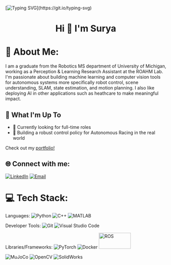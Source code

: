 [![Typing SVG](https://readme-typing-svg.herokuapp.com?font=Courier+new&color=%23808080&size=40&width=800&duration=6969&lines=Welcome+to+my+profile!)](https://git.io/typing-svg)

<h1 align="center">Hi 👋 I'm Surya</h1>

# 💫 About Me:
I am a graduate from the Robotics MS department of University of Michigan, working as a Perception & Learning Research Assistant at the ROAHM Lab. I'm passionate about building machine learning and computer vision tools for autonomous systems more specifically robot control, scene understanding, SLAM, state estimation, and motion planning. I also like deploying AI in other applications such as heathcare to make meaningful impact.

## 🚀 What I'm Up To

- 🤔 Currently looking for full-time roles
- 🤖 Building a robust control policy for Autonomous Racing in the real world

Check out my [portfolio!](https://spsingh37.github.io/)

## 🌐 Connect with me:
[![LinkedIn](https://img.shields.io/badge/LinkedIn-%230077B5.svg?logo=linkedin&logoColor=white)](https://www.linkedin.com/in/spsingh37/)
[![Email](https://img.shields.io/badge/Email-suryasin@umich.edu-blue?style=flat-square&logo=gmail)](mailto:suryasin@umich.edu)

# 💻 Tech Stack:
Languages: 
![Python](https://img.shields.io/badge/python-%233776AB.svg?style=for-the-badge&logo=python&logoColor=white) 
![C++](https://img.shields.io/badge/-C++-333333?style=flat&logo=C%2B%2B&logoColor=00599C) 
![MATLAB](https://img.shields.io/badge/matlab-%230079B1.svg?style=for-the-badge&logo=mathworks&logoColor=white)

Developer Tools: 
![Git](https://img.shields.io/badge/git-%23F05033.svg?style=for-the-badge&logo=git&logoColor=white)
![Visual Studio Code](https://img.shields.io/badge/-Visual%20Studio%20Code-333333?style=flat&logo=visual-studio-code&logoColor=007ACC)

Libraries/Frameworks: 
![PyTorch](https://img.shields.io/badge/pytorch-%23EE4C2C.svg?style=for-the-badge&logo=pytorch&logoColor=white) 
![Docker](https://img.shields.io/badge/docker-%230db7ed.svg?style=for-the-badge&logo=docker&logoColor=white) 
<img src="https://example.com/ros-logo.png" alt="ROS" width="100" height="50">
<!--![ROS](https://github.com/spsingh37/spsingh37/blob/main/ros-logo.png)-->
<!--![ROS](https://img.shields.io/badge/ros-%230A0FF9.svg?style=for-the-badge&logo=ros&logoColor=white)-->
![MuJoCo](https://img.shields.io/badge/MuJoCo-%23000000.svg?style=for-the-badge&logo=MuJoCo&logoColor=white)
![OpenCV](https://img.shields.io/badge/opencv-%23white.svg?style=for-the-badge&logo=opencv&logoColor=white)
![SolidWorks](https://img.shields.io/badge/solidworks-%23F00000.svg?style=for-the-badge&logo=dassault%20syst%C3%A8mes&logoColor=white)
